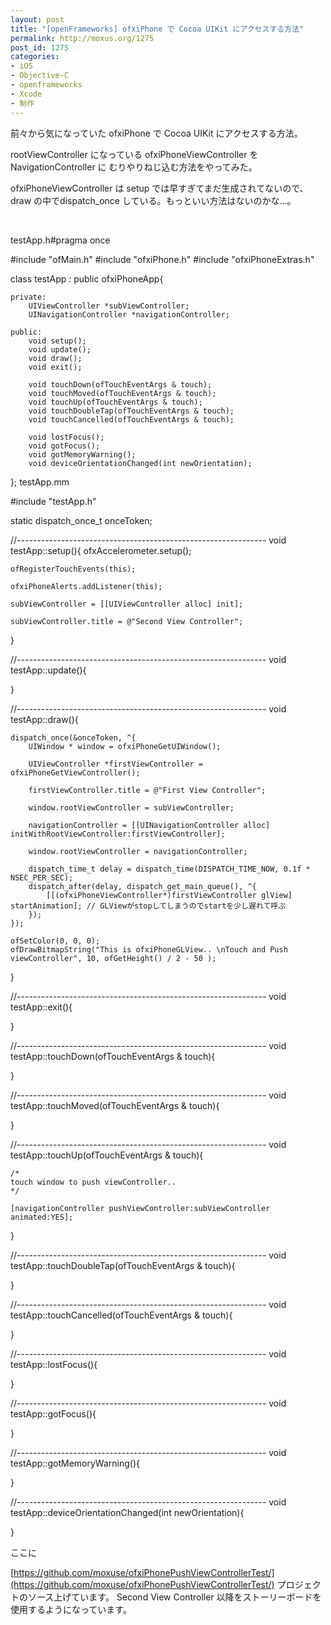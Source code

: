 ```yaml
---
layout: post
title: "[openFrameworks] ofxiPhone で Cocoa UIKit にアクセスする方法"
permalink: http://moxus.org/1275
post_id: 1275
categories: 
- iOS
- Objective-C
- openframeworks
- Xcode
- 制作
---
```


前々から気になっていた ofxiPhone で Cocoa UIKit にアクセスする方法。

rootViewController になっている ofxiPhoneViewController を NavigationController に
むりやりねじ込む方法をやってみた。

ofxiPhoneViewController は setup では早すぎてまだ生成されてないので、
draw の中でdispatch_once している。もっといい方法はないのかな...。

 

testApp.h#pragma once

#include "ofMain.h"
#include "ofxiPhone.h"
#include "ofxiPhoneExtras.h"

class testApp : public ofxiPhoneApp{

    private:
        UIViewController *subViewController;
        UINavigationController *navigationController;

    public:
        void setup();
        void update();
        void draw();
        void exit();

        void touchDown(ofTouchEventArgs & touch);
        void touchMoved(ofTouchEventArgs & touch);
        void touchUp(ofTouchEventArgs & touch);
        void touchDoubleTap(ofTouchEventArgs & touch);
        void touchCancelled(ofTouchEventArgs & touch);

        void lostFocus();
        void gotFocus();
        void gotMemoryWarning();
        void deviceOrientationChanged(int newOrientation);

};
testApp.mm

#include "testApp.h"

static dispatch_once_t onceToken;

//--------------------------------------------------------------
void testApp::setup(){
    ofxAccelerometer.setup();

    ofRegisterTouchEvents(this);

    ofxiPhoneAlerts.addListener(this);

    subViewController = [[UIViewController alloc] init];

    subViewController.title = @"Second View Controller";
}

//--------------------------------------------------------------
void testApp::update(){

}

//--------------------------------------------------------------
void testApp::draw(){

    dispatch_once(&onceToken, ^{
        UIWindow * window = ofxiPhoneGetUIWindow();

        UIViewController *firstViewController = ofxiPhoneGetViewController();

        firstViewController.title = @"First View Controller";

        window.rootViewController = subViewController;

        navigationController = [[UINavigationController alloc] initWithRootViewController:firstViewController];

        window.rootViewController = navigationController;

        dispatch_time_t delay = dispatch_time(DISPATCH_TIME_NOW, 0.1f * NSEC_PER_SEC);
        dispatch_after(delay, dispatch_get_main_queue(), ^{
            [[(ofxiPhoneViewController*)firstViewController glView] startAnimation]; // GLViewがstopしてしまうのでstartを少し遅れて呼ぶ
        });
    });

    ofSetColor(0, 0, 0);
    ofDrawBitmapString("This is ofxiPhoneGLView.. \nTouch and Push viewController", 10, ofGetHeight() / 2 - 50 );
}

//--------------------------------------------------------------
void testApp::exit(){

}

//--------------------------------------------------------------
void testApp::touchDown(ofTouchEventArgs & touch){

}

//--------------------------------------------------------------
void testApp::touchMoved(ofTouchEventArgs & touch){

}

//--------------------------------------------------------------
void testApp::touchUp(ofTouchEventArgs & touch){

    /*
    touch window to push viewController..
    */

    [navigationController pushViewController:subViewController animated:YES];
}

//--------------------------------------------------------------
void testApp::touchDoubleTap(ofTouchEventArgs & touch){

}

//--------------------------------------------------------------
void testApp::touchCancelled(ofTouchEventArgs & touch){

}

//--------------------------------------------------------------
void testApp::lostFocus(){

}

//--------------------------------------------------------------
void testApp::gotFocus(){

}

//--------------------------------------------------------------
void testApp::gotMemoryWarning(){

}

//--------------------------------------------------------------
void testApp::deviceOrientationChanged(int newOrientation){

}

ここに

[https://github.com/moxuse/ofxiPhonePushViewControllerTest/](https://github.com/moxuse/ofxiPhonePushViewControllerTest/)
プロジェクトのソース上げています。
Second View Controller 以降をストーリーボードを使用するようになっています。